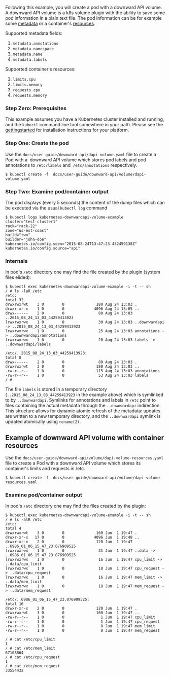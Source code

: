 ---
---

Following this example, you will create a pod with a downward API volume.
A downward API volume is a k8s volume plugin with the ability to save some pod information in a plain text file. The pod information can be for example some [metadata](https://github.com/kubernetes/kubernetes/tree/{{page.githubbranch}}/docs/devel/api-conventions.md#metadata) or a container's [resources](/docs/user-guide/compute-resources.md).

Supported metadata fields:

1. `metadata.annotations`
2. `metadata.namespace`
3. `metadata.name`
4. `metadata.labels`

Supported container's resources:

1. `limits.cpu`
2. `limits.memory`
3. `requests.cpu`
4. `requests.memory`

### Step Zero: Prerequisites

This example assumes you have a Kubernetes cluster installed and running, and the `kubectl` command line tool somewhere in your path. Please see the [gettingstarted](/docs/getting-started-guides/) for installation instructions for your platform.

### Step One: Create the pod

Use the `docs/user-guide/downward-api/dapi-volume.yaml` file to create a Pod with a  downward API volume which stores pod labels and pod annotations to `/etc/labels` and  `/etc/annotations` respectively.

```shell
$ kubectl create -f  docs/user-guide/downward-api/volume/dapi-volume.yaml
```

### Step Two: Examine pod/container output

The pod displays (every 5 seconds) the content of the dump files which can be executed via the usual `kubectl log` command

```shell
$ kubectl logs kubernetes-downwardapi-volume-example
cluster="test-cluster1"
rack="rack-22"
zone="us-est-coast"
build="two"
builder="john-doe"
kubernetes.io/config.seen="2015-08-24T13:47:23.432459138Z"
kubernetes.io/config.source="api"
```

### Internals

In pod's `/etc` directory one may find the file created by the plugin (system files elided):

```shell
$ kubectl exec kubernetes-downwardapi-volume-example -i -t -- sh
/ # ls -laR /etc
/etc:
total 32
drwxrwxrwt    3 0        0              180 Aug 24 13:03 .
drwxr-xr-x    1 0        0             4096 Aug 24 13:05 ..
drwx------    2 0        0               80 Aug 24 13:03 ..2015_08_24_13_03_44259413923
lrwxrwxrwx    1 0        0               30 Aug 24 13:03 ..downwardapi -> ..2015_08_24_13_03_44259413923
lrwxrwxrwx    1 0        0               25 Aug 24 13:03 annotations -> ..downwardapi/annotations
lrwxrwxrwx    1 0        0               20 Aug 24 13:03 labels -> ..downwardapi/labels

/etc/..2015_08_24_13_03_44259413923:
total 8
drwx------    2 0        0               80 Aug 24 13:03 .
drwxrwxrwt    3 0        0              180 Aug 24 13:03 ..
-rw-r--r--    1 0        0              115 Aug 24 13:03 annotations
-rw-r--r--    1 0        0               53 Aug 24 13:03 labels
/ #
```

The file `labels` is stored in a temporary directory (`..2015_08_24_13_03_44259413923` in the example above) which is symlinked to by `..downwardapi`. Symlinks for annotations and labels in `/etc` point to files containing the actual metadata through the `..downwardapi` indirection.  This structure allows for dynamic atomic refresh of the metadata: updates are written to a new temporary directory, and the `..downwardapi` symlink is updated atomically using `rename(2)`.

## Example of downward API volume with container resources

Use the `docs/user-guide/downward-api/volume/dapi-volume-resources.yaml` file to create a Pod with a downward API volume which stores its container's limits and requests in /etc.

```shell
$ kubectl create -f  docs/user-guide/downward-api/volume/dapi-volume-resources.yaml
```

### Examine pod/container output

In pod's `/etc` directory one may find the files created by the plugin:

```shell
$ kubectl exec kubernetes-downwardapi-volume-example -i -t -- sh
/ # ls -alR /etc
/etc:
total 4
drwxrwxrwt    3 0        0              160 Jun  1 19:47 .
drwxr-xr-x   17 0        0             4096 Jun  1 19:48 ..
drwxr-xr-x    2 0        0              120 Jun  1 19:47 ..6986_01_06_15_47_23.076909525
lrwxrwxrwx    1 0        0               31 Jun  1 19:47 ..data -> ..6986_01_06_15_47_23.076909525
lrwxrwxrwx    1 0        0               16 Jun  1 19:47 cpu_limit -> ..data/cpu_limit
lrwxrwxrwx    1 0        0               18 Jun  1 19:47 cpu_request -> ..data/cpu_request
lrwxrwxrwx    1 0        0               16 Jun  1 19:47 mem_limit -> ..data/mem_limit
lrwxrwxrwx    1 0        0               18 Jun  1 19:47 mem_request -> ..data/mem_request

/etc/..6986_01_06_15_47_23.076909525:
total 16
drwxr-xr-x    2 0        0              120 Jun  1 19:47 .
drwxrwxrwt    3 0        0              160 Jun  1 19:47 ..
-rw-r--r--    1 0        0                1 Jun  1 19:47 cpu_limit
-rw-r--r--    1 0        0                1 Jun  1 19:47 cpu_request
-rw-r--r--    1 0        0                8 Jun  1 19:47 mem_limit
-rw-r--r--    1 0        0                8 Jun  1 19:47 mem_request

/ # cat /etc/cpu_limit
1
/ # cat /etc/mem_limit
67108864
/ # cat /etc/cpu_request
1
/ # cat /etc/mem_request
33554432
```
